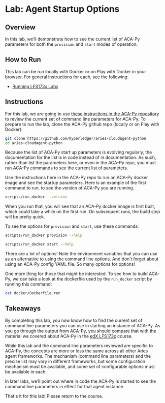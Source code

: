 # Lab: Agent Startup Options

## Overview

In this lab, we'll demonstrate how to see the current list of ACA-Py parameters for both the `provision` and `start` modes of operation.

## How to Run

This lab can be run locally with Docker or on Play with Docker in your browser. For general instructions for each, see the following:

- [Running LFS173x Labs](RunningLabs.md)

## Instructions

For this lab, we are going to use [these instructions in the ACA-Py repository](https://github.com/hyperledger/aries-cloudagent-python/blob/master/DevReadMe.md#configuring-aca-py-command-line-parameters) to review the current set of command line parameters for ACA-Py. To prepare to run the lab, clone the ACA-Py github repo (locally or on Play with Docker):

```bash
git clone https://github.com/hyperledger/aries-cloudagent-python
cd aries-cloudagent-python

```

Because the list of ACA-Py start up parameters is evolving regularly, the documentation for the list is in code instead of in documentation. As such, rather than list the parameters here, or even in the ACA-Py repo, you must run ACA-Py commands to see the current list of parameters.

Use the instructions here in the ACA-Py repo to run an ACA-Py docker image and see the startup parameters. Here is an example of the first command to run, to see the version of ACA-Py you are running.

```bash
scripts/run_docker --version

```

When you run that, you will see that an ACA-Py docker image is first built, which could take a while on the first run. On subsequent runs, the build step will be pretty quick.

To see the options for `provision` and `start`, use these commands:

```bash
scripts/run_docker provision --help

```

```bash
scripts/run_docker start --help

```

There are a lot of options! Note the environment variables that you can use as an alternative to using the command line options. And don't forget
about using an ACA-Py config YAML file. So many options for options!

One more thing for those that might be interested. To see how to build ACA-Py, we can take a look at the dockerfile used by the `run_docker` script by running this command:

```bash
cat docker/Dockerfile.run

```

## Takeaways

By completing this lab, you now know how to find the current set of command line parameters you can use in starting an instance of ACA-Py. As you go through the output from ACA-Py, you should compare that with the material we covered about ACA-Py in the [edX LFS173x](https://www.edx.org/course/becoming-a-hyperledger-aries-developer) course.

While this lab and the command line parameters reviewed are specific to ACA-Py, the concepts are more or less the same across all other Aries agent frameworks. The mechanism (command line parameters) and the precise list may vary in different frameworks, but some configuration mechanism must be available, and some set of configurable options must be available in each.

In later labs, we'll point out where in code the ACA-Py is started to see the command line parameters in effect for that agent instance.

That's it for this lab! Please return to the course.
